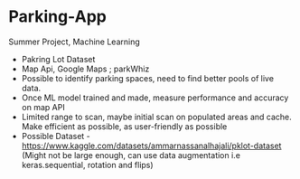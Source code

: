 # Parking-App
Summer Project, Machine Learning

- Pakring Lot Dataset
- Map Api, Google Maps ; parkWhiz
- Possible to identify parking spaces, need to find better pools of live data.
- Once ML model trained and made, measure performance and accuracy on map API
- Limited range to scan, maybe initial scan on populated areas and cache. Make efficient as possible, as user-friendly as possible
- Possible Dataset -  https://www.kaggle.com/datasets/ammarnassanalhajali/pklot-dataset (Might not be large enough, can use data augmentation i.e keras.sequential, rotation and flips)
